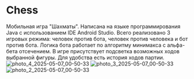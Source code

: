 # Chess
Мобильная игра "Шахматы".
Написана на языке программирования Java с использованием IDE Android Studio.
Всего реализовано 3 игровых режима: человек против бота, человек против человека и бот против бота. Логика бота работает по алгоритму минимакса с альфа-бета отсечением. В игре присутствует подсветка возможных ходов выбранной фигуры. Для удобства есть история ходов партии.
![photo_4_2025-05-07_00-50-33](https://github.com/user-attachments/assets/7ba64d46-d5ff-41b9-b1ad-bf4c01793d42) ![photo_3_2025-05-07_00-50-33](https://github.com/user-attachments/assets/e99dde0c-3323-4a9f-8c47-4bbdda3d1ea3) ![photo_2_2025-05-07_00-50-33](https://github.com/user-attachments/assets/c42fa4ef-4075-46e1-92a9-2afad284f422)

